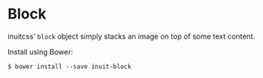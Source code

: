 # Block

inuitcss’ `block` object simply stacks an image on top of some text content.

Install using Bower:

    $ bower install --save inuit-block
